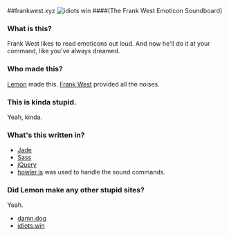 ##frankwest.xyz
![idiots win](http://frankwest.xyz/apple-touch-icon-180x180.png)
####(The Frank West Emoticon Soundboard)

### What is this?
Frank West likes to read emoticons out loud. And now he'll do it at your command, like you've always dreamed.

### Who made this?
[Lemon](https://thefpl.us/meet/lemon) made this. [Frank West](https://thefpl.us/meet/frank-west) provided all the noises.

### This is kinda stupid.
Yeah, kinda.

### What's this written in?
* [Jade](http://jade-lang.com/)
* [Sass](http://sass-lang.com/)
* [jQuery](http://jquery.com/)
* [howler.js](https://github.com/goldfire/howler.js) was used to handle the sound commands.

### Did Lemon make any other stupid sites?
Yeah.
* [damn.dog](http://damn.dog)
* [idiots.win](http://idiots.win)
